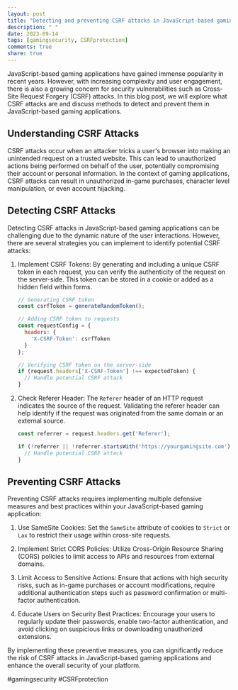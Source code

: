 ```yaml
---
layout: post
title: "Detecting and preventing CSRF attacks in JavaScript-based gaming applications"
description: " "
date: 2023-09-14
tags: [gamingsecurity, CSRFprotection]
comments: true
share: true
---
```


JavaScript-based gaming applications have gained immense popularity in recent years. However, with increasing complexity and user engagement, there is also a growing concern for security vulnerabilities such as Cross-Site Request Forgery (CSRF) attacks. In this blog post, we will explore what CSRF attacks are and discuss methods to detect and prevent them in JavaScript-based gaming applications.

## Understanding CSRF Attacks

CSRF attacks occur when an attacker tricks a user's browser into making an unintended request on a trusted website. This can lead to unauthorized actions being performed on behalf of the user, potentially compromising their account or personal information. In the context of gaming applications, CSRF attacks can result in unauthorized in-game purchases, character level manipulation, or even account hijacking.

## Detecting CSRF Attacks

Detecting CSRF attacks in JavaScript-based gaming applications can be challenging due to the dynamic nature of the user interactions. However, there are several strategies you can implement to identify potential CSRF attacks:

1. Implement CSRF Tokens: By generating and including a unique CSRF token in each request, you can verify the authenticity of the request on the server-side. This token can be stored in a cookie or added as a hidden field within forms.

    ```javascript
    // Generating CSRF token
    const csrfToken = generateRandomToken();
    
    // Adding CSRF token to requests
    const requestConfig = {
      headers: {
        'X-CSRF-Token': csrfToken
      }
    };
    
    // Verifying CSRF token on the server-side
    if (request.headers['X-CSRF-Token'] !== expectedToken) {
      // Handle potential CSRF attack
    }
    ```

2. Check Referer Header: The `Referer` header of an HTTP request indicates the source of the request. Validating the referer header can help identify if the request was originated from the same domain or an external source.

    ```javascript
    const referrer = request.headers.get('Referer');
    
    if (!referrer || !referrer.startsWith('https://yourgamingsite.com')) {
      // Handle potential CSRF attack
    }
    ```

## Preventing CSRF Attacks

Preventing CSRF attacks requires implementing multiple defensive measures and best practices within your JavaScript-based gaming application:

1. Use SameSite Cookies: Set the `SameSite` attribute of cookies to `Strict` or `Lax` to restrict their usage within cross-site requests.

2. Implement Strict CORS Policies: Utilize Cross-Origin Resource Sharing (CORS) policies to limit access to APIs and resources from external domains.

3. Limit Access to Sensitive Actions: Ensure that actions with high security risks, such as in-game purchases or account modifications, require additional authentication steps such as password confirmation or multi-factor authentication.

4. Educate Users on Security Best Practices: Encourage your users to regularly update their passwords, enable two-factor authentication, and avoid clicking on suspicious links or downloading unauthorized extensions.

By implementing these preventive measures, you can significantly reduce the risk of CSRF attacks in JavaScript-based gaming applications and enhance the overall security of your platform.

#gamingsecurity #CSRFprotection